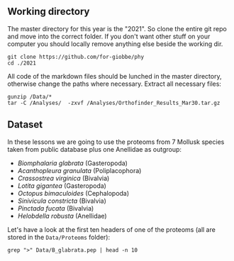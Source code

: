## Working directory

The master directory for this year is the "2021". So clone the entire git repo and move into the correct folder. If you don't want other stuff on your computer you should locally remove anything else beside the working dir.

```
git clone https://github.com/for-giobbe/phy
cd ./2021
```

All code of the markdown files should be lunched in the master directory, otherwise change the paths where necessary.
Extract all necessary files:


```
gunzip /Data/*
tar -C /Analyses/  -zxvf /Analyses/Orthofinder_Results_Mar30.tar.gz
```

## Dataset

In these lessons we are going to use the proteoms from 7 Mollusk species taken from public database plus one Anellidae as outgroup:

  * *Biomphalaria glabrata* (Gasteropoda)
  * *Acanthopleura granulata* (Poliplacophora)
  * *Crassostrea virginica* (Bivalvia)
  * *Lotita gigantea* (Gasteropoda)
  * *Octopus bimaculoides* (Cephalopoda)
  * *Sinivicula constricta* (Bivalvia)
  * *Pinctada fucata* (Bivalvia)
  * *Helobdella robusta* (Anellidae)

Let's have a look at the first ten headers of one of the proteoms (all are stored in the ```Data/Proteoms``` folder):

```
grep ">" Data/B_glabrata.pep | head -n 10
```

